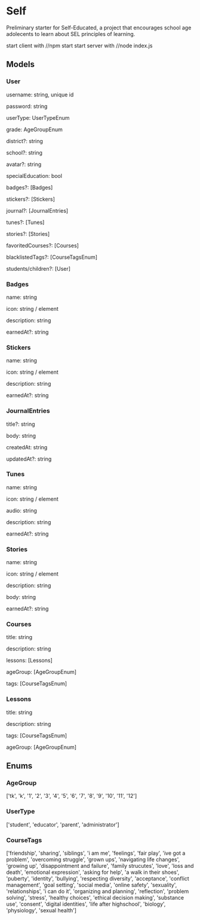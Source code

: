 # Self

Preliminary starter for Self-Educated, a project that encourages school age adolecents to learn about SEL principles of learning.

start client with //npm start
start server with //node index.js

## Models

### User

username: string, unique id

password: string

userType: UserTypeEnum

grade: AgeGroupEnum

district?: string

school?: string

avatar?: string

specialEducation: bool

badges?: [Badges]

stickers?: [Stickers]

journal?: [JournalEntries]

tunes?: [Tunes]

stories?: [Stories]

favoritedCourses?: [Courses]

blacklistedTags?: [CourseTagsEnum]

students/children?: [User]

### Badges

name: string

icon: string / element

description: string

earnedAt?: string

### Stickers

name: string

icon: string / element

description: string

earnedAt?: string

### JournalEntries

title?: string

body: string

createdAt: string

updatedAt?: string

### Tunes

name: string

icon: string / element

audio: string

description: string

earnedAt?: string

### Stories

name: string

icon: string / element

description: string

body: string

earnedAt?: string

### Courses

title: string

description: string

lessons: [Lessons]

ageGroup: [AgeGroupEnum]

tags: [CourseTagsEnum]

### Lessons

title: string

description: string

tags: [CourseTagsEnum]

ageGroup: [AgeGroupEnum]

## Enums

### AgeGroup

['tk', 'k', '1', '2', '3', '4', '5', '6', '7', '8', '9', '10', '11', '12']

### UserType

['student', 'educator', 'parent', 'administrator']

### CourseTags

['friendship', 'sharing', 'siblings', 'i am me', 'feelings', 'fair play', 'ive got a problem', 'overcoming struggle', 'grown ups', 'navigating life changes', 'growing up', 'disappointment and failure', 'family strucutes', 'love', 'loss and death', 'emotional expression', 'asking for help', 'a walk in their shoes', 'puberty', 'identity', 'bullying', 'respecting diversity', 'acceptance', 'conflict management', 'goal setting', 'social media', 'online safety', 'sexuality', 'relationships', 'i can do it', 'organizing and planning', 'reflection', 'problem solving', 'stress', 'healthy choices', 'ethical decision making', 'substance use', 'consent', 'digital identities', 'life after highschool', 'biology', 'physiology', 'sexual health']

